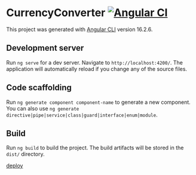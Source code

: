 # CurrencyConverter [![Angular CI](https://github.com/LaurBarmaglot/Currency/actions/workflows/npm.yml/badge.svg)](https://github.com/LaurBarmaglot/Currency/actions/workflows/npm.yml)

This project was generated with [Angular CLI](https://github.com/angular/angular-cli) version 16.2.6.

## Development server

Run `ng serve` for a dev server. Navigate to `http://localhost:4200/`. The application will automatically reload if you change any of the source files.

## Code scaffolding

Run `ng generate component component-name` to generate a new component. You can also use `ng generate directive|pipe|service|class|guard|interface|enum|module`.

## Build

Run `ng build` to build the project. The build artifacts will be stored in the `dist/` directory.

[deploy](https://exchange-currency-converter-angular.netlify.app/)